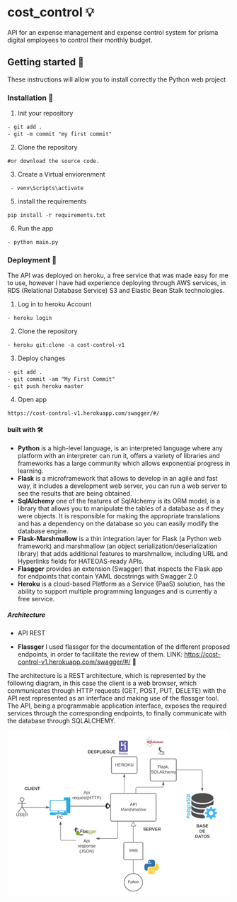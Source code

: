 # cost_control 💡

API for an expense management and
expense control system for prisma digital employees to control their monthly budget.

## Getting started 🚀

These instructions will allow you to install correctly the Python web project

### Installation 🔧

1. Init your repository 
 ```- git init
 - git add .
 - git -m commit "my first commit"
 ```
2. Clone the repository 
 ```- git clone https://github.com/SantiagoAndresSerrano/cost_control 
 #or download the source code.
 ```
3. Create a Virtual enviorenment
``` - py -3 -m venv venv
 - venv\Scripts\activate
 ```
5. install the requirements
 ``` 
 pip install -r requirements.txt
 ```
6. Run the app
``` 
- python main.py

```

### Deployment 🚀

The API was deployed on heroku, a free service that was made easy for me to use, however I have had experience deploying through AWS services, in RDS (Relational Database Service) S3 and Elastic Bean Stalk technologies.

1. Log in to heroku Account
``` 
- heroku login

```
2. Clone the repository 
``` 
- heroku git:clone -a cost-control-v1

```
3. Deploy changes
``` 
- git add .
- git commit -am "My First Commit"
- git push heroku master

```
4. Open app

``` 
https://cost-control-v1.herokuapp.com/swagger/#/

```

#### built with 🛠️

- **Python** is a high-level language, is an interpreted language where any platform with an interpreter can run it, offers a variety of libraries and frameworks has a large community which allows exponential progress in learning.
- **Flask** is a microframework that allows to develop in an agile and fast way, it includes a development web server, you can run a web server to see the results that are being obtained.
- **SqlAlchemy** one of the features of SqlAlchemy is its ORM model, is a library that allows you to manipulate the tables of a database as if they were objects. It is responsible for making the appropriate translations and has a dependency on the database so you can easily modify the database engine.
- **Flask-Marshmallow** is a thin integration layer for Flask (a Python web framework) and marshmallow (an object serialization/deserialization library) that adds additional features to marshmallow, including URL and Hyperlinks fields for HATEOAS-ready APIs.
- **Flasgger** provides an extension (Swagger) that inspects the Flask app for endpoints that contain YAML docstrings with Swagger 2.0
- **Heroku** is a cloud-based Platform as a Service (PaaS) solution, has the ability to support multiple programming languages and is currently a free service.

##### Architecture
- API REST 

- **Flassger** I used flassger for the documentation of the different proposed endpoints, in order to facilitate the review of them. LINK: https://cost-control-v1.herokuapp.com/swagger/#/ 🔩

The architecture is a REST architecture, which is represented by the following diagram, in this case the client is a web browser, which communicates through HTTP requests (GET, POST, PUT, DELETE) with the API rest represented as an interface and making use of the flassger tool. The API, being a programmable application interface, exposes the required services through the corresponding endpoints, to finally communicate with the database through SQLALCHEMY. 

![Diagrama de arquitectura](https://github.com/SantiagoAndresSerrano/cost_control/blob/master/doc/architecture.png?raw=true "Architecture diagram")


